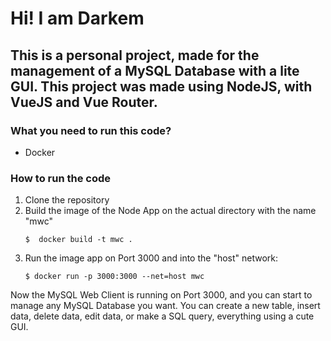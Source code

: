 # Hi! I am Darkem

## This is a personal project, made for the management of a MySQL Database with a lite GUI. This project was made using NodeJS, with VueJS and Vue Router. 

### What you need to run this code?
- Docker

### How to run the code

1. Clone the repository
2. Build the image of the Node App on the actual directory with the name "mwc"
    ~~~
    $  docker build -t mwc .
    ~~~
3. Run the image app on Port 3000 and into the "host" network:
    ~~~
    $ docker run -p 3000:3000 --net=host mwc
    ~~~
Now the MySQL Web Client is running on Port 3000, and you can start to manage any MySQL Database you want.
You can create a new table, insert data, delete data, edit data, or make a SQL query, everything using a cute GUI.
